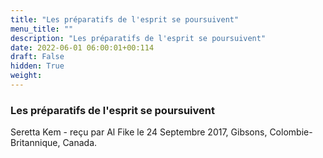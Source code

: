 ```yaml
---
title: "Les préparatifs de l'esprit se poursuivent"
menu_title: ""
description: "Les préparatifs de l'esprit se poursuivent"
date: 2022-06-01 06:00:01+00:114
draft: False
hidden: True
weight:
---
```

### Les préparatifs de l'esprit se poursuivent

Seretta Kem - reçu par Al Fike le 24 Septembre 2017, Gibsons, Colombie-Britannique, Canada.



